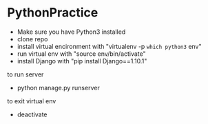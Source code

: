 # PythonPractice

* Make sure you have Python3 installed
* clone repo 
* install virtual encironment with "virtualenv -p `which python3` env" 
* run virtual env with "source env/bin/activate"
* install Django with "pip install Django==1.10.1"

to run server
* python manage.py runserver

to exit virtual env
* deactivate
